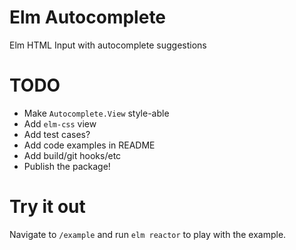 # Elm Autocomplete

Elm HTML Input with autocomplete suggestions

# TODO
- Make `Autocomplete.View` style-able
- Add `elm-css` view
- Add test cases?
- Add code examples in README
- Add build/git hooks/etc
- Publish the package!

# Try it out

Navigate to `/example` and run `elm reactor` to play with the example.
